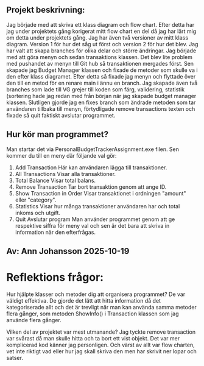 ## Projekt beskrivning:
Jag började med att skriva ett klass diagram och flow chart. Efter detta har jag under projektets gång korigerat
mitt flow chart en del då jag har lärt mig om detta under projektets gång. Jag har även två versioner av mitt
klass diagram. Version 1 för hur det såg ut först och version 2 för hur det blev.
Jag har valt att skapa branches för olika delar och större ändringar. Jag började med att göra menyn och sedan
transaktions klassen. Det blev lite problem med pushandet av menyn till Git hub så transaktionen mergades först.
Sen skapade jag Budget Manager klassen och fixade de metoder som skulle va i den efter klass diagramet.
Efter detta så fixade jag menyn och flyttade över den till en metod för en renare main i ännu en branch.
Jag skapade även två branches som lade till VG grejer till koden som färg, validering, statistik (sortering
hade jag redan med från början när jag skapade budget manager klassen.
Slutligen gjorde jag en fixes branch som ändrade metoden som tar användaren tillbaka till menyn, förtydligade
remove transactions texten och fixade så quit faktiskt avslutar programmet.

## Hur kör man programmet?
Man startar det via PersonalBudgetTrackerAssignment.exe filen.
Sen kommer du till en meny där följande val gör:
1. Add Transaction
   Här kan användaren lägga till transaktioner.
2. All Transactions
   Visar alla transaktioner.
3. Total Balance
   Visar total balans.
4. Remove Transaction
   Tar bort transaktion genom att ange ID.
5. Show Transaction in Order
    Visar transaktionet i ordningen "amount" eller "category".
6. Statistics
    Visar hur många transaktioner användaren har och total inkoms och utgift.
7. Quit
    Avslutar program
Man använder programmet genom att ge respektive siffra för meny val och sen är det bara att skriva in information när
den efterfrågas.


## Av: Ann Johansson   2025-10-19

# Reflektions frågor:
Hur hjälpte klasser och metoder dig att organisera programmet?
De var väldigt effektiva. De gjorde det lätt att hitta information då det kategoriserade allt och det är trevligt när man
kan använda samma metoder flera gånger, som metoden ShowInfo() i Transaction klassen som jag använde flera gånger.

Vilken del av projektet var mest utmanande?
Jag tyckte remove transaction var svårast då man skulle hitta och ta bort ett vist objekt. Det var mer komplicerad kod
känner jag personligen. Och värst av allt var flow charten, vet inte riktigt vad eller hur jag skall skriva den men har
skrivit ner lopar och satser.
